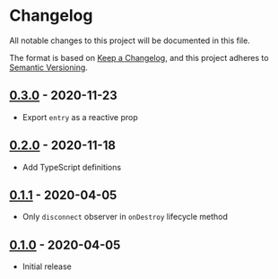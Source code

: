 # Changelog

All notable changes to this project will be documented in this file.

The format is based on [Keep a Changelog](https://keepachangelog.com/en/1.0.0/),
and this project adheres to [Semantic Versioning](https://semver.org/spec/v2.0.0.html).

## [0.3.0](https://github.com/metonym/svelte-intersection-observer/releases/tag/v0.3.0) - 2020-11-23

- Export `entry` as a reactive prop

## [0.2.0](https://github.com/metonym/svelte-intersection-observer/releases/tag/v0.2.0) - 2020-11-18

- Add TypeScript definitions

## [0.1.1](https://github.com/metonym/svelte-intersection-observer/releases/tag/v0.1.1) - 2020-04-05

- Only `disconnect` observer in `onDestroy` lifecycle method

## [0.1.0](https://github.com/metonym/svelte-intersection-observer/releases/tag/v0.1.0) - 2020-04-05

- Initial release
